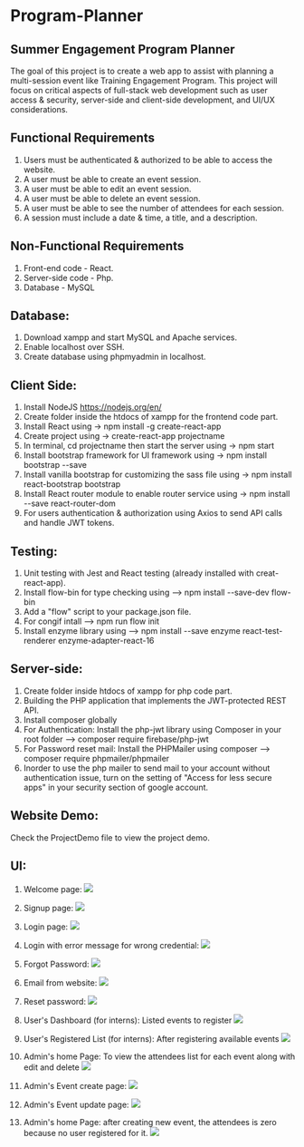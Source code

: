 # Program-Planner
Summer Engagement Program Planner
----------------------------------
The goal of this project is to create a web app to assist with planning a multi-session event like  Training Engagement Program. This project will focus on critical aspects of full-stack web development such as user access & security, server-side and client-side development, and UI/UX considerations.

Functional Requirements
------------------------
1. Users must be authenticated & authorized to be able to access the website.
2. A user must be able to create an event session.
3. A user must be able to edit an event session.
4. A user must be able to delete an event session.
5. A user must be able to see the number of attendees for each session.
6. A session must include a date & time, a title, and a description.

Non-Functional Requirements
---------------------------
1. Front-end code - React. 
2. Server-side code - Php.
3. Database - MySQL

Database:
---------
1. Download xampp and start MySQL and Apache services.
2. Enable localhost over SSH.
2. Create database using phpmyadmin in localhost.

Client Side: 
------------
1. Install NodeJS https://nodejs.org/en/
2. Create folder inside the htdocs of xampp for the frontend code part.
3. Install React using -> npm install -g create-react-app
4. Create project using -> create-react-app projectname
5. In terminal, cd projectname then start the server using -> npm start
6. Install bootstrap framework for UI framework using -> npm install bootstrap --save
7. Install vanilla bootstrap for customizing the sass file using -> npm install react-bootstrap bootstrap
8. Install React router module to enable router service using -> npm install --save react-router-dom
9. For users authentication & authorization using Axios to send API calls and handle JWT tokens.

Testing:
-------------
1. Unit testing with Jest and React testing (already installed with creat-react-app).
2. Install flow-bin for type checking using --> npm install --save-dev flow-bin
3. Add a "flow" script to your package.json file.
4. For congif intall --> npm run flow init
5. Install enzyme library using --> npm install --save enzyme react-test-renderer enzyme-adapter-react-16

Server-side:
------------
1. Create folder inside htdocs of xampp for php code part.
2. Building the PHP application that implements the JWT-protected REST API.
3. Install composer globally
4. For Authentication: Install the php-jwt library using Composer in your root folder --> composer require firebase/php-jwt 
5. For Password reset mail: Install the PHPMailer using composer --> composer require phpmailer/phpmailer
6. Inorder to use the php mailer to send mail to your account without authentication issue, turn on the setting of "Access for less secure apps" in your security section of google account.

Website Demo:
-------------
Check the ProjectDemo file to view the project demo.

UI:
--
1. Welcome page:
![](Screenshots-UI/Screen%20Shot%202020-07-13%20at%204.46.22%20PM.png)

2. Signup page:
![](Screenshots-UI/Screen%20Shot%202020-07-13%20at%204.54.17%20PM.png)

3. Login page:
![](Screenshots-UI/Screen%20Shot%202020-07-13%20at%204.52.14%20PM.png)

4. Login with error message for wrong credential:
![](Screenshots-UI/Screen%20Shot%202020-07-13%20at%204.52.25%20PM.png)

4. Forgot Password:
![](Screenshots-UI/Screen%20Shot%202020-07-13%20at%204.52.44%20PM.png)

5. Email from website:
![](Screenshots-UI/Screen%20Shot%202020-07-13%20at%204.53.26%20PM.png)

6. Reset password:
![](Screenshots-UI/Screen%20Shot%202020-07-13%20at%204.53.47%20PM.png)

6. User's Dashboard (for interns): Listed events to register
![](Screenshots-UI/Screen%20Shot%202020-07-13%20at%204.51.14%20PM.png)

7. User's Registered List (for interns): After registering available events
![](Screenshots-UI/Screen%20Shot%202020-07-13%20at%204.51.32%20PM.png)

8. Admin's home Page: To view the attendees list for each event along with edit and delete
![](Screenshots-UI/Screen%20Shot%202020-07-13%20at%204.54.42%20PM.png)

9. Admin's Event create page:
![](Screenshots-UI/Screen%20Shot%202020-07-13%20at%204.56.02%20PM.png)

10. Admin's Event update page:
![](Screenshots-UI/Screen%20Shot%202020-07-13%20at%204.56.15%20PM.png)

11. Admin's home Page: after creating new event, the attendees is zero because no user registered for it.
![](Screenshots-UI/Screen%20Shot%202020-07-13%20at%204.56.29%20PM.png)


